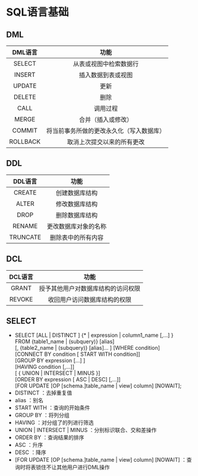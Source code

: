 <!--
 * @Author: Outsider
 * @Date: 2021-10-30 13:56:55
 * @LastEditors: Outsider
 * @LastEditTime: 2021-10-30 17:36:44
 * @Description: In User Settings Edit
 * @FilePath: \Notes\Oracle\SQLBasic.md
-->
# SQL语言基础
## DML
|DML语言|功能|
|:--:|:--:|
|SELECT|从表或视图中检索数据行|
|INSERT|插入数据到表或视图|
|UPDATE|更新|
|DELETE|删除|
|CALL|调用过程|
|MERGE|合并（插入或修改）|
|COMMIT|将当前事务所做的更改永久化（写入数据库）|
|ROLLBACK|取消上次提交以来的所有更改|
## DDL
|DDL语言|功能|
|:--:|:--:|
|CREATE|创建数据库结构|
|ALTER|修改数据库结构|
|DROP|删除数据库结构|
|RENAME|更改数据库对象的名称|
|TRUNCATE|删除表中的所有内容|
## DCL
DCL语言|功能
:--:|:--:
GRANT|授予其他用户对数据库结构的访问权限
REVOKE|收回用户访问数据库结构的权限

## SELECT
- SELECT [ALL | DISTINCT ] 
  {* | expression | column1_name [,...] }   
  FROM {table1_name | (subquery)} [alias]  
  [, {table2_name | (subquery)} [alias]...  ]
  [WHERE condition]  
  [CONNECT BY condition [ START WITH condition]]  
  [GROUP BY expression [...] ]  
  [HAVING condition [,...]]  
  [ { UNION | INTERSECT | MINUS }]  
  [ORDER BY expression [ ASC | DESC] [,...]]  
  [FOR UPDATE [OP [schema.]table_name | view] column] [NOWAIT];
- DISTINCT ：去掉重复值
- alias ：别名
- START WITH ：查询的开始条件
- GROUP BY ：将列分组
- HAVING ：对分组了的列进行筛选
- UNION | INTERSECT | MINUS ：分别标识联合、交和差操作
- ORDER BY ：查询结果的排序
- ASC ：升序
- DESC ：降序
- [FOR UPDATE [OP [schema.]table_name | view] column] [NOWAIT] ：查询时将表锁住不让其他用户进行DML操作


